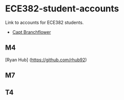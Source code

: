 ECE382-student-accounts
=======================

Link to accounts for ECE382 students.

- [Capt Branchflower](https://www.github.com/toddbranch)

## M4
[Ryan Hub] (https://github.com/rhub92) 

## M7

## T4
